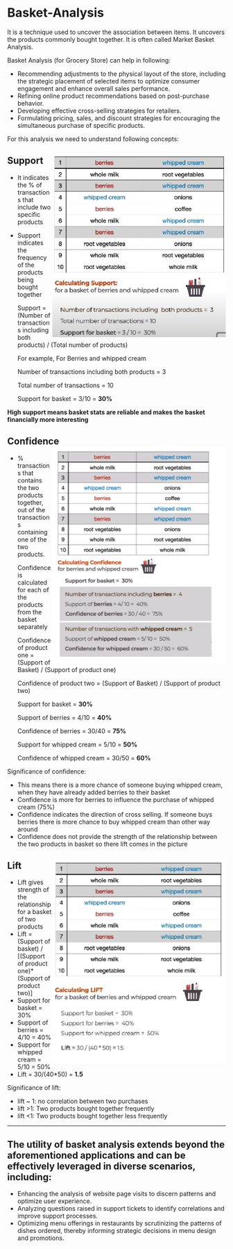 # Basket-Analysis
It is a technique used to uncover the association between items. It uncovers the products commonly bought together.
It is often called Market Basket Analysis. 

Basket Analysis (for Grocery Store) can help in following:
  - Recommending adjustments to the physical layout of the store, including the strategic placement of selected items to optimize consumer engagement and enhance overall sales performance.
  - Refining online product recommendations based on post-purchase behavior.
  - Developing effective cross-selling strategies for retailers.
  - Formulating pricing, sales, and discount strategies for encouraging the simultaneous purchase of specific products.

For this analysis we need to understand following concepts:
## Support <img align="right" width="400" src="https://github.com/amitgajkal/Basket-Analysis/blob/main/Resources/Support.png" alt="amitgajkal" />
  - It indicates the % of transactions that include two specific products
  - Support indicates the frequency of the products being bought together
                             
	Support = (Number of transactions including both products) / (Total number of products)
	                             
	For example,
	For Berries and whipped cream
	
	Number of transactions including both products = 3
	
	Total number of transactions = 10
	
	Support for basket = 3/10 = **30%**

**High support means basket stats are reliable and makes the basket financially more interesting**

## Confidence <img align="right" width="400" src="https://github.com/amitgajkal/Basket-Analysis/blob/main/Resources/Confidence.png" alt="amitgajkal" />
  - % transactions that contains the two products together, out of the transactions containing one of the two products. 

	Confidence is calculated for each of the products from the basket separately 
								                          
	Confidence of product one = (Support of Basket) / (Support of product one)
	
	Confidence of product two = (Support of Basket) / (Support of product two)
	
	Support for basket = **30%**
	
	Support of berries = 4/10 = **40%**
	
	Confidence of berries = 30/40 = **75%**
	
	Support for whipped cream = 5/10 = **50%**
	
	Confidence of whipped cream = 30/50 = **60%**

Significance of confidence:
- This means there is a more chance of someone buying whipped cream, when they have already added 
berries to their basket
- Confidence is more for berries to influence the purchase of
whipped cream (75%)
- Confidence indicates the direction of cross selling. If someone buys berries there is more 
chance to buy whipped cream than other way around
- Confidence does not provide the strength of the relationship between the two products in 
basket so there lift comes in the picture

## Lift <img align="right" width="400" src="https://github.com/amitgajkal/Basket-Analysis/blob/main/Resources/Lift.png" alt="amitgajkal" />
 - Lift gives strength of the relationship for a basket of two products
 - Lift = (Support of basket) / [(Support of product one)*(Support of product two)]
 - Support for basket = 30%
 - Support of berries = 4/10 = 40%
 - Support for whipped cream = 5/10 = 50%
 - Lift = 30/(40*50) = **1.5**

Significance of lift:
 - lift ~ 1: no correlation between two purchases
 - lift >1: Two products bought together frequently
 - lift <1: Two products bought together less frequently 

----------------------------------------------------------------------------------------------------------

## The utility of basket analysis extends beyond the aforementioned applications and can be effectively leveraged in diverse scenarios, including:
 - Enhancing the analysis of website page visits to discern patterns and optimize user experience.
 - Analyzing questions raised in support tickets to identify correlations and improve support processes.
 - Optimizing menu offerings in restaurants by scrutinizing the patterns of dishes ordered, thereby informing strategic decisions in menu design and promotions.

